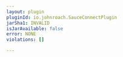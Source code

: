 ```yaml
---
layout: plugin
pluginId: io.johnroach.SauceConnectPlugin
jarSha1: INVALID
isJarAvailable: false
error: NONE
violations: []

---
```

